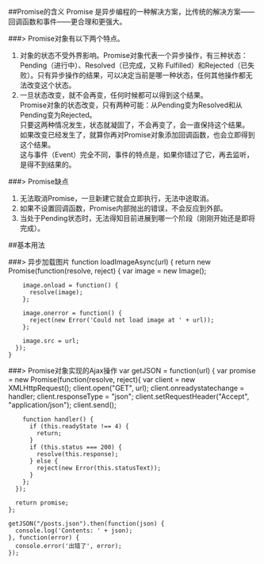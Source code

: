 ##Promise的含义
Promise 是异步编程的一种解决方案，比传统的解决方案——回调函数和事件——更合理和更强大。

###> Promise对象有以下两个特点。
1. 对象的状态不受外界影响。Promise对象代表一个异步操作，有三种状态：Pending（进行中）、Resolved（已完成，又称 Fulfilled）和Rejected（已失败）。只有异步操作的结果，可以决定当前是哪一种状态，任何其他操作都无法改变这个状态。
2. 一旦状态改变，就不会再变，任何时候都可以得到这个结果。<br/>
Promise对象的状态改变，只有两种可能：从Pending变为Resolved和从Pending变为Rejected。<br/>
只要这两种情况发生，状态就凝固了，不会再变了，会一直保持这个结果。<br/>
如果改变已经发生了，就算你再对Promise对象添加回调函数，也会立即得到这个结果。<br/>
这与事件（Event）完全不同，事件的特点是，如果你错过了它，再去监听，是得不到结果的。

###> Promise缺点
1. 无法取消Promise，一旦新建它就会立即执行，无法中途取消。
2. 如果不设置回调函数，Promise内部抛出的错误，不会反应到外部。
3. 当处于Pending状态时，无法得知目前进展到哪一个阶段（刚刚开始还是即将完成）。

##基本用法

###> 异步加载图片
	function loadImageAsync(url) {
	  return new Promise(function(resolve, reject) {
	    var image = new Image();
	
	    image.onload = function() {
	      resolve(image);
	    };
	
	    image.onerror = function() {
	      reject(new Error('Could not load image at ' + url));
	    };
	
	    image.src = url;
	  });
	}

###> Promise对象实现的Ajax操作
	var getJSON = function(url) {
	  var promise = new Promise(function(resolve, reject){
	    var client = new XMLHttpRequest();
	    client.open("GET", url);
	    client.onreadystatechange = handler;
	    client.responseType = "json";
	    client.setRequestHeader("Accept", "application/json");
	    client.send();
	
	    function handler() {
	      if (this.readyState !== 4) {
	        return;
	      }
	      if (this.status === 200) {
	        resolve(this.response);
	      } else {
	        reject(new Error(this.statusText));
	      }
	    };
	  });
	
	  return promise;
	};
	
	getJSON("/posts.json").then(function(json) {
	  console.log('Contents: ' + json);
	}, function(error) {
	  console.error('出错了', error);
	});
